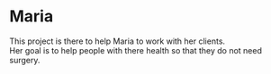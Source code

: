 # Maria
This project is there to help Maria to work with her clients.  
Her goal is to help people with there health so that they do not need surgery.